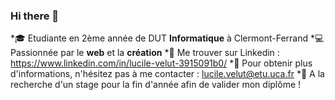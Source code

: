 ### Hi there 👋

<!--
**luvelut/luvelut** is a ✨ _special_ ✨ repository because its `README.md` (this file) appears on your GitHub profile.
-->


*:mortar_board: Etudiante en 2ème année de DUT __Informatique__ à Clermont-Ferrand
*:computer: Passionnée par le __web__ et la __création__
*:necktie: Me trouver sur Linkedin : https://www.linkedin.com/in/lucile-velut-3915091b0/
*:email: Pour obtenir plus d'informations, n'hésitez pas à me contacter : lucile.velut@etu.uca.fr
*:balloon: A la recherche d'un stage pour la fin d'année afin de valider mon diplôme ! 


